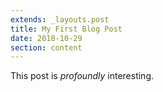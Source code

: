 ```yaml
---
extends: _layouts.post
title: My First Blog Post
date: 2018-10-29
section: content
---
```


This post is *profoundly* interesting.

